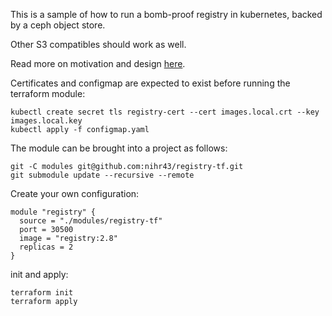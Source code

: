 This is a sample of how to run a bomb-proof registry in kubernetes, backed by a ceph object store.

Other S3 compatibles should work as well.

Read more on motivation and design [here](https://signal.nih.earth/posts/image_registry/).

Certificates and configmap are expected to exist before running the terraform module:

```
kubectl create secret tls registry-cert --cert images.local.crt --key images.local.key
kubectl apply -f configmap.yaml
```

The module can be brought into a project as follows:

```
git -C modules git@github.com:nihr43/registry-tf.git
git submodule update --recursive --remote
```

Create your own configuration:

```
module "registry" {
  source = "./modules/registry-tf"
  port = 30500
  image = "registry:2.8"
  replicas = 2
}
```

init and apply:

```
terraform init
terraform apply
```
